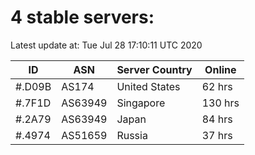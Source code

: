 # 4 stable servers:

Latest update at: Tue Jul 28 17:10:11 UTC 2020

| ID | ASN | Server Country | Online |
| -- | --- | -------------- | ------ |
| #.D09B | AS174 | United States | 62 hrs |
| #.7F1D | AS63949 | Singapore | 130 hrs |
| #.2A79 | AS63949 | Japan | 84 hrs |
| #.4974 | AS51659 | Russia | 37 hrs |

